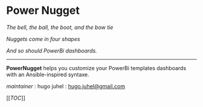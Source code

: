 
# Power Nugget

 _The bell, the ball, the boot, and the bow tie_

_Nuggets come in four shapes_

_And so should PowerBi dashboards._


____

__PowerNugget__ helps you customize your PowerBi templates dashboards with an Ansible-inspired syntaxe.

_maintainer_ : hugo juhel : hugo.juhel@gmail.com

[[_TOC_]]